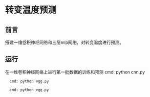 # 转变温度预测

## 前言
搭建一维卷积神经网络和三层mlp网络，对转变温度进行预测。

## 运行
在一维卷积神经网络上进行第一批数据的训练和预测
      cmd: python cnn.py

      cmd: python vgg.py

      cmd: python vgg.py







